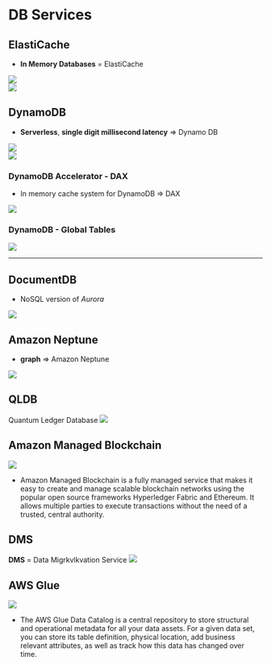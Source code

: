 # DB Services

## ElastiCache
* **In Memory Databases** = ElastiCache

![](img/cache.png)  
![](img/cahcrepre.png)  

## DynamoDB

* **Serverless**, **single digit millisecond latency** => Dynamo DB

![](img/dialoma.png)  
![](img/dynodbrepr.png)  

### DynamoDB Accelerator - DAX
* In memory cache system for DynamoDB => DAX

![](img/dax.png)  

### DynamoDB - Global Tables
![](img/dynoglob.png)  


___

## DocumentDB
* NoSQL version of _Aurora_

![](img/documentDB.png)  

## Amazon Neptune
* **graph** => Amazon Neptune

![](img/neptune.png)  

## QLDB
Quantum Ledger Database
![](img/qldb.png)  

## Amazon Managed Blockchain
![](img/blockchain.png)  
* Amazon Managed Blockchain is a fully managed service that makes it easy to create and manage scalable blockchain networks using the popular open source frameworks Hyperledger Fabric and Ethereum. It allows multiple parties to execute transactions without the need of a trusted, central authority.
## DMS
**DMS** = Data Migrkvlkvation Service
![](img/dms.png)  

## AWS Glue
![](img/glue.png)  
* The AWS Glue Data Catalog is a central repository to store structural and operational metadata for all your data assets. For a given data set, you can store its table definition, physical location, add business relevant attributes, as well as track how this data has changed over time.